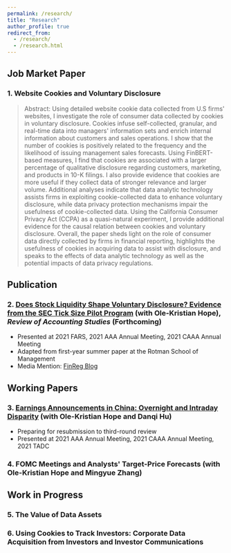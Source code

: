 ```yaml
---
permalink: /research/
title: "Research"
author_profile: true
redirect_from: 
  - /research/
  - /research.html
---
```


## Job Market Paper
### 1. Website Cookies and Voluntary Disclosure
> Abstract: Using detailed website cookie data collected from U.S firms' websites, I investigate the role of consumer data collected by cookies in voluntary disclosure. Cookies infuse self-collected, granular, and real-time data into managers' information sets and enrich internal information about customers and sales operations. I show that the number of cookies is positively related to the frequency and the likelihood of issuing management sales forecasts. Using FinBERT-based measures, I find that cookies are associated with a larger percentage of qualitative disclosure regarding customers, marketing, and products in 10-K filings. I also provide evidence that cookies are more useful if they collect data of stronger relevance and larger volume. Additional analyses indicate that data analytic technology assists firms in exploiting cookie-collected data to enhance voluntary disclosure, while data privacy protection mechanisms impair the usefulness of cookie-collected data. Using the California Consumer Privacy Act (CCPA) as a quasi-natural experiment, I provide additional evidence for the causal relation between cookies and voluntary disclosure. Overall, the paper sheds light on the role of consumer data directly collected by firms in financial reporting, highlights the usefulness of cookies in acquiring data to assist with disclosure, and speaks to the effects of data analytic technology as well as the potential impacts of data privacy regulations.


## Publication
### 2. [Does Stock Liquidity Shape Voluntary Disclosure? Evidence from the SEC Tick Size Pilot Program](https://link.springer.com/article/10.1007/s11142-022-09686-0) (with Ole-Kristian Hope), _Review of Accounting Studies_ (Forthcoming)

* Presented at 2021 FARS, 2021 AAA Annual Meeting, 2021 CAAA Annual Meeting
* Adapted from first-year summer paper at the Rotman School of Management
* Media Mention: [FinReg Blog](https://sites.duke.edu/thefinregblog/2021/11/04/does-stock-liquidity-shape-voluntary-disclosure-evidence-from-the-sec-tick-size-pilot-program/) 

## Working Papers
### 3. [Earnings Announcements in China: Overnight and Intraday Disparity](https://papers.ssrn.com/sol3/papers.cfm?abstract_id=4501822) (with Ole-Kristian Hope and Danqi Hu)
* Preparing for resubmission to third-round review
* Presented at 2021 AAA Annual Meeting, 2021 CAAA Annual Meeting, 2021 TADC

### 4. FOMC Meetings and Analysts' Target-Price Forecasts (with Ole-Kristian Hope and Mingyue Zhang)

## Work in Progress

### 5. The Value of Data Assets
### 6. Using Cookies to Track Investors: Corporate Data Acquisition from Investors and Investor Communications 
